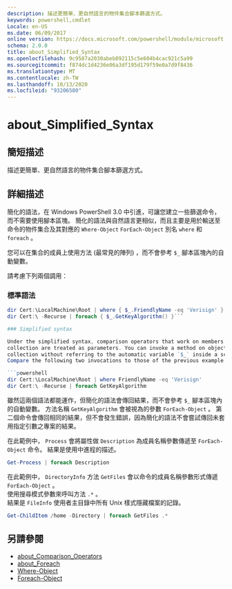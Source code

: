 ```yaml
---
description: 描述更簡單、更自然語言的物件集合腳本篩選方式。
keywords: powershell,cmdlet
Locale: en-US
ms.date: 06/09/2017
online version: https://docs.microsoft.com/powershell/module/microsoft.powershell.core/about/about_simplified_syntax?view=powershell-7&WT.mc_id=ps-gethelp
schema: 2.0.0
title: about_Simplified_Syntax
ms.openlocfilehash: 9c9587a2030abeb892115c5e604b4cac921c5a99
ms.sourcegitcommit: f874dc1d4236e06a3df195d179f59e0a7d9f8436
ms.translationtype: MT
ms.contentlocale: zh-TW
ms.lasthandoff: 10/13/2020
ms.locfileid: "93206580"
---
```

# <a name="about_simplified_syntax"></a>about_Simplified_Syntax

## <a name="short-description"></a>簡短描述
描述更簡單、更自然語言的物件集合腳本篩選方式。

## <a name="long-description"></a>詳細描述

簡化的語法，在 Windows PowerShell 3.0 中引進，可讓您建立一些篩選命令，而不需要使用腳本區塊。 簡化的語法與自然語言更相似，而且主要是用於輸送至命令的物件集合及其對應的 `Where-Object` `ForEach-Object` 別名 `where` 和 `foreach` 。

您可以在集合的成員上使用方法 (最常見的陣列) ，而不會參考 `$_` 腳本區塊內的自動變數。

請考慮下列兩個調用：

### <a name="standard-syntax"></a>標準語法

```powershell
dir Cert:\LocalMachine\Root | where { $_.FriendlyName -eq 'Verisign' }
dir Cert:\ -Recurse | foreach { $_.GetKeyAlgorithm() }```

### Simplified syntax

Under the simplified syntax, comparison operators that work on members of objects in a
collection are treated as parameters. You can invoke a method on objects in a
collection without referring to the automatic variable `$_` inside a script block.
Compare the following two invocations to those of the previous example:

```powershell
dir Cert:\LocalMachine\Root | where FriendlyName -eq 'Verisign'
dir Cert:\ -Recurse | foreach GetKeyAlgorithm
```

雖然這兩個語法都能運作，但簡化的語法會傳回結果，而不會參考 `$_` 腳本區塊內的自動變數。
方法名稱 `GetKeyAlgorithm` 會被視為的參數 `ForEach-Object` 。
第二個命令會傳回相同的結果，但不會發生錯誤，因為簡化的語法不會嘗試傳回未套用指定引數之專案的結果。

在此範例中， `Process` 會將屬性做 `Description` 為成員名稱參數傳遞至 `ForEach-Object` 命令。 結果是使用中進程的描述。

```powershell
Get-Process | foreach Description
```

在此範例中， `DirectoryInfo` 方法 `GetFiles` 會以命令的成員名稱參數形式傳遞 `ForEach-Object` 。  
使用搜尋模式參數來呼叫方法 `.*` 。  
結果是 `FileInfo` 使用者主目錄中所有 Unix 樣式隱藏檔案的記錄。

```powershell
Get-ChildItem /home -Directory | foreach GetFiles .*
```

## <a name="see-also"></a>另請參閱

- [about_Comparison_Operators](about_Comparison_Operators.md)
- [about_Foreach](about_Foreach.md)
- [Where-Object](xref:Microsoft.PowerShell.Core.Where-Object)
- [Foreach-Object](xref:Microsoft.PowerShell.Core.ForEach-Object)
